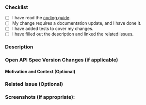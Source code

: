 ### Checklist

- [ ] I have read the [coding guide](https://github.com/omni-network/omni/blob/main/CODING.md).
- [ ] My change requires a documentation update, and I have done it.
- [ ] I have added tests to cover my changes.
- [ ] I have filled out the description and linked the related issues.

### Description
<!--Please include a summary of the change and which issue is fixed.-->

### Open API Spec Version Changes (if applicable)
<!--Please indicate the version changes if applicable (see https://semver.org).-->

#### Motivation and Context (Optional)
<!--Please include relevant motivation and context.-->

### Related Issue (Optional)
<!-- List any dependencies that are required for this change.-->

### Screenshots (if appropriate):
